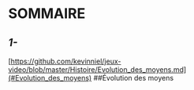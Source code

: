 # **SOMMAIRE**

## *1-*

[https://github.com/kevinniel/jeux-video/blob/master/Histoire/Evolution_des_moyens.md](#Evolution_des_moyens)
##Évolution des moyens <a id="Evolution_des_moyens"></a>